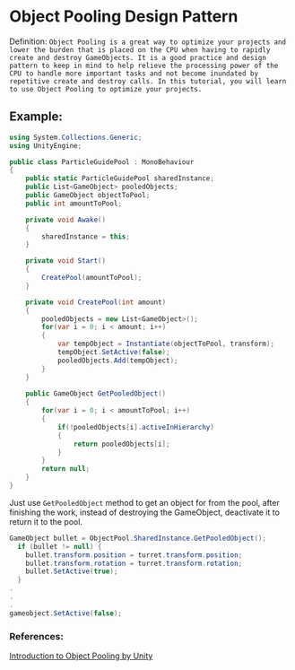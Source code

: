 # Object Pooling Design Pattern

Definition: `Object Pooling is a great way to optimize your projects and lower the burden that is placed on the CPU when having to rapidly create and destroy GameObjects. It is a good practice and design pattern to keep in mind to help relieve the processing power of the CPU to handle more important tasks and not become inundated by repetitive create and destroy calls. In this tutorial, you will learn to use Object Pooling to optimize your projects.`

## Example:

```C#
using System.Collections.Generic;
using UnityEngine;

public class ParticleGuidePool : MonoBehaviour
{
    public static ParticleGuidePool sharedInstance;
    public List<GameObject> pooledObjects;
    public GameObject objectToPool;
    public int amountToPool;

    private void Awake()
    {
        sharedInstance = this;
    }

    private void Start()
    {
        CreatePool(amountToPool);
    }

    private void CreatePool(int amount)
    {
        pooledObjects = new List<GameObject>();
        for(var i = 0; i < amount; i++)
        {
            var tempObject = Instantiate(objectToPool, transform);
            tempObject.SetActive(false);
            pooledObjects.Add(tempObject);
        }
    }
    
    public GameObject GetPooledObject()
    {
        for(var i = 0; i < amountToPool; i++)
        {
            if(!pooledObjects[i].activeInHierarchy)
            {
                return pooledObjects[i];
            }
        }
        return null;
    }
}
```

Just use `GetPooledObject` method to get an object for from the pool, after finishing the work, instead of destroying the GameObject, deactivate it to return it to the pool.
```C#
GameObject bullet = ObjectPool.SharedInstance.GetPooledObject(); 
  if (bullet != null) {
    bullet.transform.position = turret.transform.position;
    bullet.transform.rotation = turret.transform.rotation;
    bullet.SetActive(true);
  }
.
.
.
gameobject.SetActive(false);
```

### References:
[Introduction to Object Pooling by Unity](https://learn.unity.com/tutorial/introduction-to-object-pooling)
